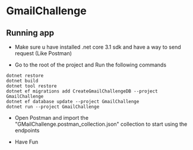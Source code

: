 # GmailChallenge

## Running app
- Make sure u have installed .net core 3.1 sdk and have a way to send request (Like Postman)

- Go to the root of the project and Run the following commands
```
dotnet restore
dotnet build
dotnet tool restore
dotnet ef migrations add CreateGmailChallengeDB --project GmailChallenge
dotnet ef database update --project GmailChallenge
dotnet run --project GmailChallenge
```

- Open Postman and import the "GMailChallenge.postman_collection.json" collection to start using the endpoints

- Have Fun